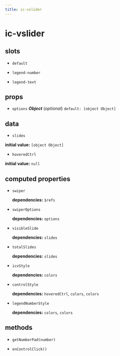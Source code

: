 ```yaml
---
title: ic-vslider
---
```

# ic-vslider 

## slots 

- `default` 

- `legend-number` 

- `legend-text` 

## props 

- `options` ***Object*** (*optional*) `default: [object Object]` 

## data 

- `slides` 

**initial value:** `[object Object]` 

- `hoveredCtrl` 

**initial value:** `null` 

## computed properties 

- `swiper` 

   **dependencies:** `$refs` 

- `swiperOptions` 

   **dependencies:** `options` 

- `visibleSlide` 

   **dependencies:** `slides` 

- `totalSlides` 

   **dependencies:** `slides` 

- `icvStyle` 

   **dependencies:** `colors` 

- `controlStyle` 

   **dependencies:** `hoveredCtrl`, `colors`, `colors` 

- `legendNumberStyle` 

   **dependencies:** `colors`, `colors` 


## methods 

- `getNumberPad(number)` 

- `onControlClick()` 

